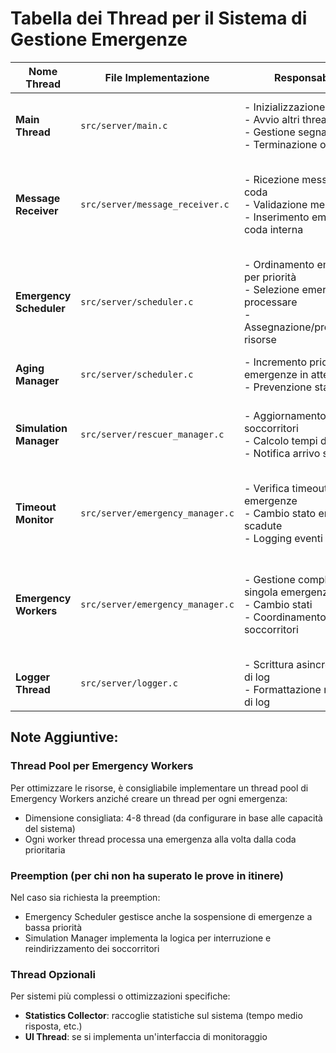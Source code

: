 # Tabella dei Thread per il Sistema di Gestione Emergenze

| Nome Thread             | File Implementazione             | Responsabilità                                                                                                     | Temporizzazione                                   | Sincronizzazione                                                                                                    |
| ----------------------- | -------------------------------- | ------------------------------------------------------------------------------------------------------------------ | ------------------------------------------------- | ------------------------------------------------------------------------------------------------------------------- |
| **Main Thread**         | `src/server/main.c`              | - Inizializzazione<br>- Avvio altri thread<br>- Gestione segnali<br>- Terminazione ordinata                        | Nessuna (attesa attiva su segnali)                | - Invia segnali di terminazione agli altri thread<br>- Attende join di tutti i thread                               |
| **Message Receiver**    | `src/server/message_receiver.c`  | - Ricezione messaggi dalla coda<br>- Validazione messaggi<br>- Inserimento emergenze in coda interna               | Continua (bloccante su coda messaggi)             | - Mutex per accesso alla coda interna<br>- Condition variable per segnalare nuove emergenze                         |
| **Emergency Scheduler** | `src/server/scheduler.c`         | - Ordinamento emergenze per priorità<br>- Selezione emergenze da processare<br>- Assegnazione/prenotazione risorse | 500ms-1s                                          | - Mutex per accesso alle code di emergenze<br>- Read-write lock per accesso ai soccorritori disponibili             |
| **Aging Manager**       | `src/server/scheduler.c`         | - Incremento priorità emergenze in attesa<br>- Prevenzione starvation                                              | 5s                                                | - Read-write lock per accesso alle emergenze                                                                        |
| **Simulation Manager**  | `src/server/rescuer_manager.c`   | - Aggiornamento posizione soccorritori<br>- Calcolo tempi di arrivo<br>- Notifica arrivo sul posto                 | 200ms                                             | - Mutex per aggiornamento posizioni<br>- Condition variable per notificare arrivi                                   |
| **Timeout Monitor**     | `src/server/emergency_manager.c` | - Verifica timeouts delle emergenze<br>- Cambio stato emergenze scadute<br>- Logging eventi timeout                | 1s                                                | - Read lock per accesso alle emergenze<br>- Write lock per modificare stato emergenze                               |
| **Emergency Workers**   | `src/server/emergency_manager.c` | - Gestione completa di una singola emergenza<br>- Cambio stati<br>- Coordinamento soccorritori                     | Event-driven (risvegliato da condition variables) | - Mutex per accesso ai dati dell'emergenza<br>- Condition variables per eventi (arrivo soccorritori, completamento) |
| **Logger Thread**       | `src/server/logger.c`            | - Scrittura asincrona su file di log<br>- Formattazione messaggi di log                                            | Event-driven (coda interna di messaggi)           | - Mutex e condition variable per coda messaggi di log                                                               |

## Note Aggiuntive:

### Thread Pool per Emergency Workers

Per ottimizzare le risorse, è consigliabile implementare un thread pool di Emergency Workers anziché creare un thread per ogni emergenza:

- Dimensione consigliata: 4-8 thread (da configurare in base alle capacità del sistema)
- Ogni worker thread processa una emergenza alla volta dalla coda prioritaria

### Preemption (per chi non ha superato le prove in itinere)

Nel caso sia richiesta la preemption:

- Emergency Scheduler gestisce anche la sospensione di emergenze a bassa priorità
- Simulation Manager implementa la logica per interruzione e reindirizzamento dei soccorritori

### Thread Opzionali

Per sistemi più complessi o ottimizzazioni specifiche:

- **Statistics Collector**: raccoglie statistiche sul sistema (tempo medio risposta, etc.)
- **UI Thread**: se si implementa un'interfaccia di monitoraggio